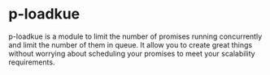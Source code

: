 # p-loadkue
p-loadkue is a module to limit the number of promises running concurrently and limit the number of them in queue. It allow you to create great things without worrying about scheduling your promises to meet your scalability requirements.
